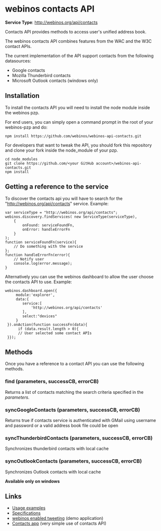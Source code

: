# webinos contacts API #

**Service Type**: http://webinos.org/api/contacts

Contacts API provides methods to access user's unified address book. 

The webinos contacts API combines features from the WAC and the W3C contact APIs. 

The current implementation of the API support contacts from the following datasources:

- Google contacts
- Mozilla Thunderbird contacts
- Microsoft Outlook contacts (windows only)

## Installation ##

To install the contacts API you will need to install the node module inside the webinos pzp.

For end users, you can simply open a command prompt in the root of your webinos-pzp and do: 

	npm install https://github.com/webinos/webinos-api-contacts.git

For developers that want to tweak the API, you should fork this repository and clone your fork inside the node_module of your pzp.

	cd node_modules
	git clone https://github.com/<your GitHub account>/webinos-api-contacts.git
	npm install

## Getting a reference to the service ##

To discover the contacts api you will have to search for the "http://webinos.org/api/contacts" service. Example:

	var serviceType = "http://webinos.org/api/contacts";
	webinos.discovery.findServices( new ServiceType(serviceType), 
		{ 
			onFound: serviceFoundFn, 
			onError: handleErrorFn
		}
	);
	function serviceFoundFn(service){
		// Do something with the service
	};
	function handleErrorFn(error){
		// Notify user
		console.log(error.message);
	}

Alternatively you can use the webinos dashboard to allow the user choose the contacts API to use. Example:
 	
	webinos.dashboard.open({
         module:'explorer',
	     data:{
         	service:[
            	'http://webinos.org/api/contacts'
         	],
            select:"devices"
         }
     }).onAction(function successFn(data){
          if (data.result.length > 0){
          // User selected some contact APIs
     }});

## Methods ##

Once you have a reference to a contact API you can use the following methods.

### find (parameters, successCB, errorCB)

Returns a list of contacts matching the search criteria specified in the *parameters*.

### syncGoogleContacts (parameters, successCB, errorCB)

Returns true if contacts service is authenticated with GMail using username and password or a valid address book file could be open

### syncThunderbirdContacts (parameters, successCB, errorCB)

Synchronizes thunderbird contacts with local cache

### syncOutlookContacts (parameters, successCB, errorCB) 

Synchronizes Outlook contacts with local cache

**Available only on windows**


## Links ##

- [Usage examples](https://github.com/webinos/webinos-api-contacts/wiki/Examples)
- [Specifications](http://dev.webinos.org/specifications/api/contacts.html)
- [webinos enabled tweeting](https://developer.webinos.org/webinos-enabled-tweeting) (demo application)
- [Contacts app](https://github.com/webinos-apps/app-contacts) (very simple use of contacts API)

